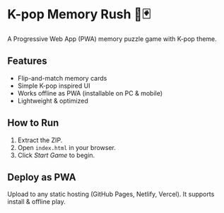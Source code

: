 # K-pop Memory Rush 🎵🃏

A Progressive Web App (PWA) memory puzzle game with K-pop theme.

## Features
- Flip-and-match memory cards
- Simple K-pop inspired UI
- Works offline as PWA (installable on PC & mobile)
- Lightweight & optimized

## How to Run
1. Extract the ZIP.
2. Open `index.html` in your browser.
3. Click *Start Game* to begin.

## Deploy as PWA
Upload to any static hosting (GitHub Pages, Netlify, Vercel). It supports install & offline play.
